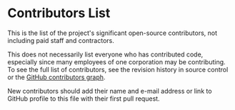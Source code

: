 # Contributors List

This is the list of the project's significant open-source contributors, not
including paid staff and contractors.

This does not necessarily list everyone who has contributed code, especially
since many employees of one corporation may be contributing. To see the full
list of contributors, see the revision history in source control or the [GitHub
contributors
graph](https://github.com/Ed-Fi-Alliance-OSS/Ed-Fi-Admin-Console/network/dependencies).

New contributors should add their name and e-mail address or link to GitHub
profile to this file with their first pull request.

